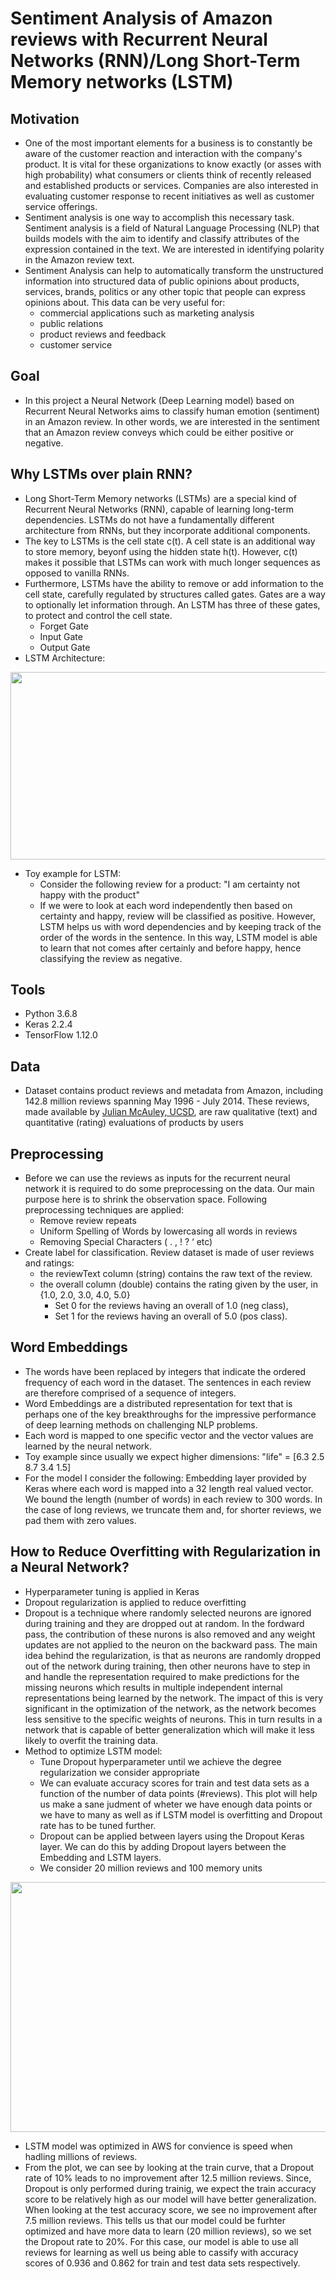 
# Sentiment Analysis of Amazon reviews with Recurrent Neural Networks (RNN)/Long Short-Term Memory networks (LSTM)
## Motivation
- One of the most important elements for a business is to constantly be aware of the customer reaction and interaction with the company's product. It is vital for these organizations to know exactly (or asses with high probability) what consumers or clients think of recently released and established products or services. Companies are also interested in evaluating customer response to recent initiatives as well as customer service offerings.
- Sentiment analysis is one way to accomplish this necessary task. Sentiment analysis is a field of Natural Language Processing (NLP) that builds models with the aim to identify and classify attributes of the expression contained in the text. We are interested in identifying polarity in the Amazon review text.
- Sentiment Analysis can help to automatically transform the unstructured information into structured data of public opinions about products, services, brands, politics or any other topic that people can express opinions about. This data can be very useful for:
    - commercial applications such as marketing analysis
    - public relations
    - product reviews and feedback
    - customer service

## Goal
- In this project a Neural Network (Deep Learning model) based on Recurrent Neural Networks aims to classify human emotion (sentiment) in an Amazon review. In other words, we are interested in the sentiment that an Amazon review conveys which could be either positive or negative.

## Why LSTMs over plain RNN?
- Long Short-Term Memory networks (LSTMs)  are a special kind of Recurrent Neural Networks (RNN), capable of learning long-term dependencies. LSTMs do not have a fundamentally different architecture from RNNs, but they incorporate additional components.
- The key to LSTMs is the cell state c(t). A cell state is an additional way to store memory, beyonf using the hidden state h(t). However, c(t) makes it possible that LSTMs can work with much longer sequences as opposed to vanilla RNNs.
- Furthermore, LSTMs have the ability to remove or add information to the cell state, carefully regulated by structures called gates. Gates are a way to optionally let information through. An LSTM has three of these gates, to protect and control the cell state.
    - Forget Gate
    - Input Gate
    - Output Gate
- LSTM Architecture:
<p align="center">
  <img width="650" height="300" src="https://github.com/mtorrico/Sentiment-Analysis-NeuralNetwork-LSTM/blob/master/lstm_diag.JPG">
</p>


- Toy example for LSTM:
    - Consider the following review for a product:
      "I am certainty not happy with the product"
    - If we were to look at each word independently then based on certainty and happy, review will be classified as positive. However, LSTM helps us with word dependencies and by keeping track of the order of the words in the sentence. In this way, LSTM model is able to learn that not comes after certainly and before happy, hence classifying the review as negative.
    

## Tools
  - Python 3.6.8
  - Keras 2.2.4
  - TensorFlow 1.12.0


## Data
- Dataset contains product reviews and metadata from Amazon, including 142.8 million reviews spanning May 1996 - July 2014. These reviews, made available by [Julian McAuley, UCSD](http://jmcauley.ucsd.edu/data/amazon/), are raw qualitative (text) and quantitative (rating) evaluations of products by users

## Preprocessing
- Before we can use the reviews as inputs for the recurrent neural network it is required to do some preprocessing on the data. Our main purpose here is to shrink the observation space. Following preprocessing techniques are applied:
    - Remove review repeats
    - Uniform Spelling of Words by lowercasing all words in reviews
    - Removing Special Characters ( . , ! ? ‘ etc) 
- Create label for classification. Review dataset is made of user reviews and ratings:
    - the reviewText column (string) contains the raw text of the review.
    - the overall column (double) contains the rating given by the user, in {1.0, 2.0, 3.0, 4.0, 5.0}
        - Set 0 for the reviews having an overall of 1.0 (neg class),
        - Set 1 for the reviews having an overall of 5.0 (pos class).
  
## Word Embeddings
- The words have been replaced by integers that indicate the ordered frequency of each word in the dataset. The sentences in each review are therefore comprised of a sequence of integers.
- Word Embeddings are a distributed representation for text that is perhaps one of the key breakthroughs for the impressive performance of deep learning methods on challenging NLP problems.
- Each word is mapped to one specific vector and the vector values are learned by the neural network.
- Toy example since usually we expect higher dimensions:
"life" = [6.3 2.5 8.7 3.4 1.5]
- For the model I consider the following: Embedding layer provided by Keras where each word is mapped into a 32 length real valued vector. We bound the length (number of words) in each review to 300 words. In the case of long reviews, we truncate them and, for shorter reviews, we pad them with zero values.

## How to Reduce Overfitting with Regularization in a Neural Network?
- Hyperparameter tuning is applied in Keras
- Dropout regularization is applied to reduce overfitting
- Dropout is a technique where randomly selected neurons are ignored during training and they are dropped out at random. In the fordward pass, the contribution of these nurons is also removed and any weight updates are not applied to the neuron on the backward pass. The main idea behind the regularization, is that as neurons are randomly dropped out of the network during training, then other neurons have to step in and handle the representation required to make predictions for the missing neurons which results in multiple independent internal representations being learned by the network. The impact of this is very significant in the optimization of the network, as the network becomes less sensitive to the specific weights of neurons. This in turn results in a network that is capable of better generalization which will make it less likely to overfit the training data.
- Method to optimize LSTM model:
    - Tune Dropout hyperparameter until we achieve the degree regularization we consider appropriate
    - We can evaluate accuracy scores for train and test data sets as a function of the number of data points (#reviews). This plot will help us make a sane judment of wheter we have enough data points or we have to many as well as if LSTM model is overfitting and Dropout rate has to be tuned further. 
    - Dropout can be applied between layers using the Dropout Keras layer. We can do this by adding Dropout layers between the Embedding and LSTM layers.
    - We consider 20 million reviews and 100 memory units

<p align="center">
  <img width="560" height="400" src="https://github.com/mtorrico/Sentiment-Analysis-NeuralNetwork-LSTM/blob/master/lstm_opt.JPG">
</p>


- LSTM model was optimized in AWS for convience is speed when hadling millions of reviews.
- From the plot, we can see by looking at the train curve, that a Dropout rate of 10% leads to no improvement after 12.5 million reviews. Since, Dropout is only performed during trainig, we expect the train accuracy score to be relatively high as our model will have better generalization. When looking at the test accuracy score, we see no improvement after 7.5 million reviews. This tells us that our model could be furhter optimized and have more data to learn (20 million reviews), so we set the Dropout rate to 20%. For this case, our model is able to use all reviews for learning as well us being able to cassify with accuracy scores of 0.936 and 0.862 for train and test data sets respectively.
    
    







